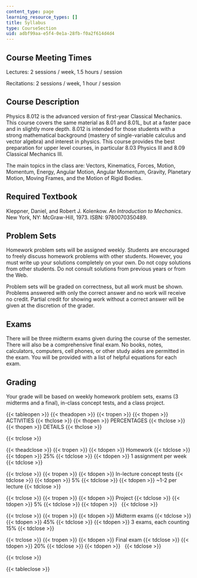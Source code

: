 ```yaml
---
content_type: page
learning_resource_types: []
title: Syllabus
type: CourseSection
uid: adbf99aa-e5f4-0e1a-28fb-f0a2f614d4d4
---
```


Course Meeting Times
--------------------

Lectures: 2 sessions / week, 1.5 hours / session

Recitations: 2 sessions / week, 1 hour / session

Course Description
------------------

Physics 8.012 is the advanced version of first-year Classical Mechanics. This course covers the same material as 8.01 and 8.01L, but at a faster pace and in slightly more depth. 8.012 is intended for those students with a strong mathematical background (mastery of single-variable calculus and vector algebra) and interest in physics. This course provides the best preparation for upper level courses, in particular 8.03 Physics III and 8.09 Classical Mechanics III.

The main topics in the class are: Vectors, Kinematics, Forces, Motion, Momentum, Energy, Angular Motion, Angular Momentum, Gravity, Planetary Motion, Moving Frames, and the Motion of Rigid Bodies.

Required Textbook
-----------------

Kleppner, Daniel, and Robert J. Kolenkow. _An Introduction to Mechanics_. New York, NY: McGraw-Hill, 1973. ISBN: 9780070350489.

Problem Sets
------------

Homework problem sets will be assigned weekly. Students are encouraged to freely discuss homework problems with other students. However, you must write up your solutions completely on your own. Do not copy solutions from other students. Do not consult solutions from previous years or from the Web.

Problem sets will be graded on correctness, but all work must be shown. Problems answered with only the correct answer and no work will receive no credit. Partial credit for showing work without a correct answer will be given at the discretion of the grader.

Exams
-----

There will be three midterm exams given during the course of the semester. There will also be a comprehensive final exam. No books, notes, calculators, computers, cell phones, or other study aides are permitted in the exam. You will be provided with a list of helpful equations for each exam.

Grading
-------

Your grade will be based on weekly homework problem sets, exams (3 midterms and a final), in-class concept tests, and a class project.

{{< tableopen >}}
{{< theadopen >}}
{{< tropen >}}
{{< thopen >}}
ACTIVITIES
{{< thclose >}}
{{< thopen >}}
PERCENTAGES
{{< thclose >}}
{{< thopen >}}
DETAILS
{{< thclose >}}

{{< trclose >}}

{{< theadclose >}}
{{< tropen >}}
{{< tdopen >}}
Homework
{{< tdclose >}}
{{< tdopen >}}
25%
{{< tdclose >}}
{{< tdopen >}}
1 assignment per week
{{< tdclose >}}

{{< trclose >}}
{{< tropen >}}
{{< tdopen >}}
In-lecture concept tests
{{< tdclose >}}
{{< tdopen >}}
5%
{{< tdclose >}}
{{< tdopen >}}
~1-2 per lecture
{{< tdclose >}}

{{< trclose >}}
{{< tropen >}}
{{< tdopen >}}
Project
{{< tdclose >}}
{{< tdopen >}}
5%
{{< tdclose >}}
{{< tdopen >}}
 
{{< tdclose >}}

{{< trclose >}}
{{< tropen >}}
{{< tdopen >}}
Midterm exams
{{< tdclose >}}
{{< tdopen >}}
45%
{{< tdclose >}}
{{< tdopen >}}
3 exams, each counting 15%
{{< tdclose >}}

{{< trclose >}}
{{< tropen >}}
{{< tdopen >}}
Final exam
{{< tdclose >}}
{{< tdopen >}}
20%
{{< tdclose >}}
{{< tdopen >}}
 
{{< tdclose >}}

{{< trclose >}}

{{< tableclose >}}